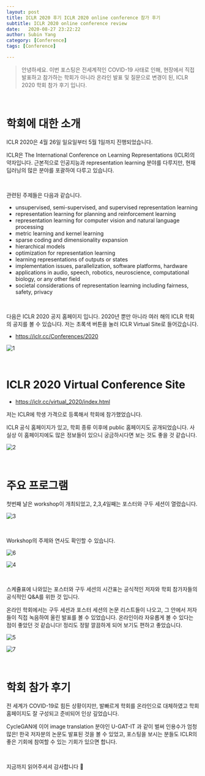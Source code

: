 ```yaml
---
layout: post
title: ICLR 2020 후기 ICLR 2020 online conference 참가 후기
subtitle: ICLR 2020 online conference review
date:   2020-08-27 23:22:22
author: Subin Yang
category: [Conference]
tags: [Conference]

---
```






> 안녕하세요. 이번 포스팅은 전세계적인 COVID-19 사태로 인해, 현장에서 직접 발표하고 참가하는 학회가 아니라 온라인 발표 및 질문으로 변경이 된,  ICLR 2020 학회 참가 후기 입니다.

<br>



<h1>학회에 대한 소개</h1>

ICLR 2020은 4월 26일 일요일부터 5월 1일까지 진행되었습니다.

ICLR은 The International Conference on Learning Representations (ICLR)의 약자입니다. 근본적으로 인공지능과 representation learning 분야를 다루지만, 현재 딥러닝의 많은 분야를 포괄하여 다루고 있습니다.

<br>

관련된 주제들은 다음과 같습니다.

- unsupervised, semi-supervised, and supervised representation learning
- representation learning for planning and reinforcement learning
- representation learning for computer vision and natural language processing
- metric learning and kernel learning
- sparse coding and dimensionality expansion
- hierarchical models
- optimization for representation learning
- learning representations of outputs or states
- implementation issues, parallelization, software platforms, hardware
- applications in audio, speech, robotics, neuroscience, computational biology, or any other field
- societal considerations of representation learning including fairness, safety, privacy



<br>

다음은 ICLR 2020 공지 홈페이지 입니다. 2020년 뿐만 아니라 여러 해의 ICLR 학회의 공지를 볼 수 있습니다. 저는 초록색 버튼을 눌러 ICLR Virtual Site로 들어갔습니다.

- https://iclr.cc/Conferences/2020

![1](https://user-images.githubusercontent.com/37301677/91454882-66896f00-e8bc-11ea-9afe-d34d58308b55.PNG)

<br>

<h1>ICLR 2020 Virtual Conference Site</h1>

- https://iclr.cc/virtual_2020/index.html

저는 ICLR에 학생 가격으로 등록해서 학회에 참가했었습니다.

ICLR 공식 홈페이지가 있고, 학회 종류 이후에 public 홈페이지도 공개되었습니다. 사실상 이 홈페이지에도 많은 정보들이 있으니 궁금하시다면 보는 것도 좋을 것 같습니다.

![2](https://user-images.githubusercontent.com/37301677/91454883-67220580-e8bc-11ea-8f04-20553a642f10.PNG)

<br>

<h1>주요 프로그램</h1>

첫번째 날은 workshop이 개최되었고, 2,3,4일째는 포스터와 구두 세션이 열렸습니다.

![3](https://user-images.githubusercontent.com/37301677/91454886-68ebc900-e8bc-11ea-9801-988b0daebb4b.PNG)

<br>

Workshop의 주제와 연사도 확인할 수 있습니다.

![6](https://user-images.githubusercontent.com/37301677/91454899-6ab58c80-e8bc-11ea-8ead-5986e8b8d712.PNG)

![4](https://user-images.githubusercontent.com/37301677/91454900-6b4e2300-e8bc-11ea-8a1c-09f938542b8c.PNG)

<br>

스케쥴표에 나와있는 포스터와 구두 세션의 시간표는 공식적인 저자와 학회 참가자들의 공식적인 Q&A를 위한 것 입니다.

온라인 학회에서는 구두 세션과 포스터 세션의 논문 리스트들이 나오고, 그 안에서 저자들이 직접 녹음하여 올린 발표를 볼 수 있었습니다. 온라인이라 자유롭게 볼 수 있다는 점이 좋았던 것 같습니다! 정리도 정말 깔끔하게 되어 보기도 편하고 좋았습니다.

![5](https://user-images.githubusercontent.com/37301677/91454903-6be6b980-e8bc-11ea-85c2-c75420ca68f8.PNG)

![7](https://user-images.githubusercontent.com/37301677/91454908-6d17e680-e8bc-11ea-87a5-10da9e685ddd.PNG)

<br>

<h1>학회 참가 후기</h1>

전 세계가 COVID-19로 힘든 상황이지만, 발빠르게 학회를 온라인으로 대체하였고 학회 홈페이지도 잘 구성되고 준비되어 인상 깊었습니다. 

CycleGAN에 이어 image translation 분야인 U-GAT-IT 과 같이 벌써 인용수가 엄청 많은! 한국 저자분의 논문도 발표된 것을 볼 수 있었고, 포스팅을 보시는 분들도 ICLR의 좋은 기회에 참여할 수 있는 기회가 있으면 합니다.

<br>

지금까지 읽어주셔셔 감사합니다 🙂